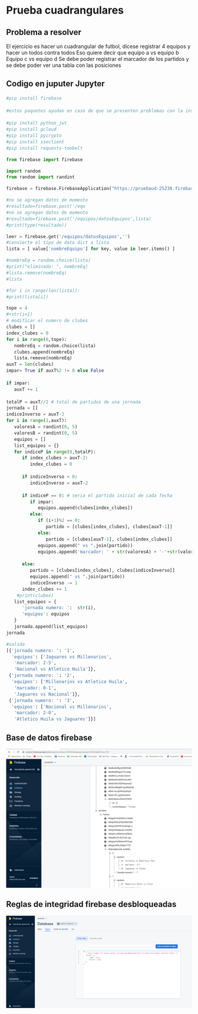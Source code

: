 # Prueba cuadrangulares


## Problema a resolver
El ejercicio es hacer un cuadrangular de futbol, dícese registrar 4 equipos y hacer un todos contra todos Eso quiere decir que equipo a vs equipo b Equipo c vs equipo d Se debe poder registrar el marcador  de los partidos y se debe poder ver una tabla con las posiciones



## Codigo en juputer Jupyter
```python
#pip install firebase

#estos paquetes ayudan en caso de que se presenten problemas con la instalacion de firebase en python

#pip install python_jwt
#pip install gcloud
#pip install pycrypto
#pip install sseclient
#pip install requests-toobelt
```
```python
from firebase import firebase
```
```python
import random
from random import randint
```
```python
firebase = firebase.FirebaseApplication("https://pruebaud-25230.firebaseio.com/",None)
```
```python
#no se agregan datos de momento
#resultado=firebase.post('/equ
#no se agregan datos de momento
#resultado=firebase.post('/equipos/datosEquipos',lista)
#print(type(resultado))
```
```python
leer = firebase.get('/equipos/datosEquipos','')
#convierte el tipo de dato dict a lista
lista = [ value['nombreEquipo'] for key, value in leer.items() ]
```
```python
#nombreEq = random.choice(lista)
#print("eliminado: ", nombreEq)
#lista.remove(nombreEq)
#lista
```

```python
#for i in range(len(lista)):    
#print(lista[i])
```

```python
tope = 4
#+str(i+1)
# modificar el numero de clubes
clubes = []
index_clubes = 0
for i in range(0,tope):
   nombreEq = random.choice(lista) 
   clubes.append(nombreEq)
   lista.remove(nombreEq) 
auxT = len(clubes)
impar= True if auxT%2 != 0 else False

if impar:
   auxT += 1

totalP = auxT//2 # total de partidos de una jornada
jornada = []
indiceInverso = auxT-2
for i in range(1,auxT):
   valoresA = randint(0, 5) 
   valoresB = randint(0, 5) 
   equipos = []
   list_equipos = {}
   for indiceP in range(0,totalP):
      if index_clubes > auxT-2:
         index_clubes = 0

      if indiceInverso < 0:
         indiceInverso = auxT-2

      if indiceP == 0: # seria el partido inicial de cada fecha
         if impar:
            equipos.append(clubes[index_clubes])
         else:
            if (i+1)%2 == 0:
               partido = [clubes[index_clubes], clubes[auxT-1]]
            else:
               partido = [clubes[auxT-1], clubes[index_clubes]]
            equipos.append(" vs ".join(partido))
            equipos.append('marcador: ' + str(valoresA) + '-'+str(valoresB))
            
      else:
         partido = [clubes[index_clubes], clubes[indiceInverso]]
         equipos.append(" vs ".join(partido))
         indiceInverso -= 1
      index_clubes += 1
    #print(clubes)
   list_equipos = {
      'jornada numero: ':  str(i), 
      'equipos': equipos
   }
   jornada.append(list_equipos)
jornada
```
```python
#salida
[{'jornada numero: ': '1',
  'equipos': ['Jaguares vs Millonarios',
   'marcador: 2-5',
   'Nacional vs Atletico Huila']},
 {'jornada numero: ': '2',
  'equipos': ['Millonarios vs Atletico Huila',
   'marcador: 0-1',
   'Jaguares vs Nacional']},
 {'jornada numero: ': '3',
  'equipos': ['Nacional vs Millonarios',
   'marcador: 2-0',
   'Atletico Huila vs Jaguares']}]
```

## Base de datos firebase
![Base de datos](https://github.com/criss201x/PruebaUD/blob/master/jupyter/bd.PNG)


## Reglas de integridad firebase desbloqueadas
![Reglas](https://github.com/criss201x/PruebaUD/blob/master/jupyter/reglasbd.PNG)




